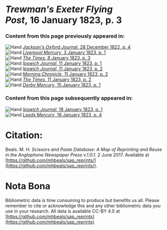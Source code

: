 # *Trewman's Exeter Flying Post*, 16 January 1823, p. 3  
  
### Content from this page previously appeared in:  
![Hand](http://scissorsandpaste.net/wp-content/uploads/2017/06/smallhandpointer.png) [*Jackson's Oxford Journal*, 28 December 1822, p. 4](https://mhbeals.github.io/sap_html/Jackson's-Oxford-Journal/Jackson's-Oxford-Journal-28-December-1822-p-4)  
![Hand](http://scissorsandpaste.net/wp-content/uploads/2017/06/smallhandpointer.png) [*Liverpool Mercury*, 3 January 1823, p. 1](https://mhbeals.github.io/sap_html/Liverpool-Mercury/Liverpool-Mercury-3-January-1823-p-1)  
![Hand](http://scissorsandpaste.net/wp-content/uploads/2017/06/smallhandpointer.png) [*The Times*, 8 January 1823, p. 3](https://mhbeals.github.io/sap_html/The-Times/The-Times-8-January-1823-p-3)  
![Hand](http://scissorsandpaste.net/wp-content/uploads/2017/06/smallhandpointer.png) [*Ipswich Journal*, 11 January 1823, p. 1](https://mhbeals.github.io/sap_html/Ipswich-Journal/Ipswich-Journal-11-January-1823-p-1)  
![Hand](http://scissorsandpaste.net/wp-content/uploads/2017/06/smallhandpointer.png) [*Ipswich Journal*, 11 January 1823, p. 2](https://mhbeals.github.io/sap_html/Ipswich-Journal/Ipswich-Journal-11-January-1823-p-2)  
![Hand](http://scissorsandpaste.net/wp-content/uploads/2017/06/smallhandpointer.png) [*Morning Chronicle*, 11 January 1823, p. 2](https://mhbeals.github.io/sap_html/Morning-Chronicle/Morning-Chronicle-11-January-1823-p-2)  
![Hand](http://scissorsandpaste.net/wp-content/uploads/2017/06/smallhandpointer.png) [*The Times*, 11 January 1823, p. 2](https://mhbeals.github.io/sap_html/The-Times/The-Times-11-January-1823-p-2)  
![Hand](http://scissorsandpaste.net/wp-content/uploads/2017/06/smallhandpointer.png) [*Derby Mercury*, 15 January 1823, p. 1](https://mhbeals.github.io/sap_html/Derby-Mercury/Derby-Mercury-15-January-1823-p-1)  
  
### Content from this page subsequently appeared in:  
![Hand](http://scissorsandpaste.net/wp-content/uploads/2017/06/smallhandpointer.png) [*Ipswich Journal*, 18 January 1823, p. 1](https://mhbeals.github.io/sap_html/Ipswich-Journal/Ipswich-Journal-18-January-1823-p-1)  
![Hand](http://scissorsandpaste.net/wp-content/uploads/2017/06/smallhandpointer.png) [*Leeds Mercury*, 18 January 1823, p. 4](https://mhbeals.github.io/sap_html/Leeds-Mercury/Leeds-Mercury-18-January-1823-p-4)  


# Citation: 

Beals. M. H. *Scissors and Paste Database: A Map of Reprinting and Reuse in the Anglophone Newspaper Press v.1.0.1.* 2 June 2017. Available at [https://github.com/mhbeals/sap_reprints/](https://github.com/mhbeals/sap_reprints/). 

# Nota Bona

Bibliometric data is time consuming to produce but benefits us all. Please remember to cite or acknowledge this and any other bibliometric data you use in your research. All data is available CC-BY 4.0 at [https://github.com/mhbeals/sap_reprints](https://github.com/mhbeals/sap_reprints)